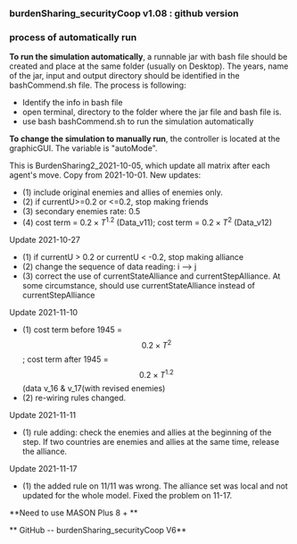 ### burdenSharing_securityCoop v1.08 : github version



### process of automatically run

**To run the simulation automatically**, a runnable jar with bash file should be created and place at the same folder (usually on Desktop). The years, name of the jar, input and output directory should be identified in the bashCommend.sh file. The process is following:
* Identify the info in bash file
* open terminal, directory to the folder where the jar file and bash file is.
* use bash bashCommend.sh to run the simulation automatically

**To change the simulation to manually run**, the controller is located at the graphicGUI. The variable is "autoMode".

This is BurdenSharing2_2021-10-05, which update all matrix after each agent's move. Copy from 2021-10-01.
New updates: 
* (1) include original enemies and allies of enemies only. 
* (2) if currentU>=0.2 or <=0.2, stop making friends
* (3) secondary enemies rate: 0.5
* (4) cost term = $0.2 \times T^{1.2}$ (Data_v11); cost term = $0.2 \times T^2$ (Data_v12)

Update 2021-10-27

* (1) if currentU > 0.2 or currentU < -0.2, stop making alliance
* (2) change the sequence of data reading: i --> j
* (3) correct the use of currentStateAlliance and currentStepAlliance. At some circumstance, should use currentStateAlliance instead of currentStepAlliance

Update 2021-11-10
* (1) cost term before 1945 = $$0.2 \times T^2$$ ; cost term after 1945 = $$0.2 \times T^1.2$$ (data v_16 & v_17(with revised enemies)
* (2) re-wiring rules changed. 

Update 2021-11-11
* (1) rule adding: check the enemies and allies at the beginning of the step. If two countries are enemies and allies at the same time, release the alliance.

Update 2021-11-17
* (1) the added rule on 11/11 was wrong. The alliance set was local and not updated for the whole model. Fixed the problem on 11-17.


**Need to use MASON Plus 8 + **

** GitHub -- burdenSharing_securityCoop V6**

